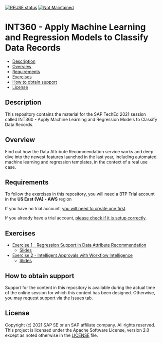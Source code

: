 [![REUSE status](https://api.reuse.software/badge/github.com/SAP-samples/teched2021-INT360)](https://api.reuse.software/info/github.com/SAP-samples/teched2021-INT360)
[![Not Maintained](https://img.shields.io/badge/Maintenance%20Level-Not%20Maintained-yellow.svg)](https://gist.github.com/cheerfulstoic/d107229326a01ff0f333a1d3476e068d)


# INT360 - Apply Machine Learning and Regression Models to Classify Data Records

<!-- toc -->

* [Description](#description)
* [Overview](#overview)
* [Requirements](#requirements)
* [Exercises](#exercises)
* [How to obtain support](#how-to-obtain-support)
* [License](#license)

<!-- Regenerate with "pre-commit run -a markdown-toc" -->

<!-- tocstop -->

## Description

This repository contains the material for the SAP TechEd 2021 session called INT360 - Apply Machine
Learning and Regression Models to Classify Data Records.  

## Overview

Find out how the Data Attribute Recommendation service works and deep dive into the newest features
launched in the last year, including automated machine learning and regression templates, in the
context of a real use case.

## Requirements

To follow the exercises in this repository, you will need a BTP Trial account in the
**US East (VA) - AWS** region

If you have no trial account,
[you will need to create one first](docs/markdown/create_trial_account.md).

If you already have a trial account,
[please check if it is setup correctly](docs/markdown/check_existing_trial_account.md).

## Exercises

* [Exercise 1 - Regression Support in Data Attribute Recommendation](exercises/ex1/)
  * [Slides](/Teched2021-INT360-DataAttributeRecommendation.pdf)
* [Exercise 2 - Intelligent Approvals with Workflow Intelligence](exercises/ex2/)
  * [Slides](/TechEd2021-INT360-WorkflowIntelligence.pdf)

## How to obtain support

Support for the content in this repository is available during the actual time of the online session
for which this content has been designed. Otherwise, you may request support via the
[Issues](../../issues) tab.

## License

Copyright (c) 2021 SAP SE or an SAP affiliate company. All rights reserved. This project is licensed
under the Apache Software License, version 2.0 except as noted otherwise in the
[LICENSE](LICENSES/Apache-2.0.txt) file.
